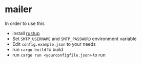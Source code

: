 # mailer

In order to use this

- install [rustup](https://rustup.rs)
- Set `SMTP_USERNAME` and `SMTP_PASSWORD` environment variable
- Edit `config.example.json` to your needs
- run `cargo build` to build
- run `cargo run <yourconfigfile.json>` to run
